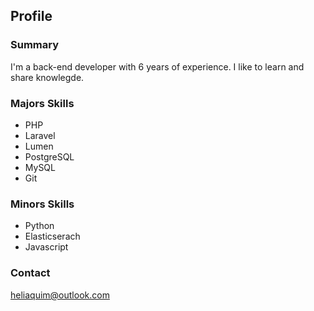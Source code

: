 ## Profile
### Summary
I'm a back-end developer with 6 years of experience. I like to learn and share knowlegde.

### Majors Skills
- PHP
- Laravel
- Lumen
- PostgreSQL
- MySQL
- Git

### Minors Skills
- Python
- Elasticserach
- Javascript

### Contact
heliaquim@outlook.com
